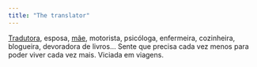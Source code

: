 ```yaml
---
title: "The translator"
---
```

[Tradutora](http://www.pricilafranz.com), esposa, [mãe](http://www.mentesabsorventes.com), motorista, psicóloga, enfermeira, cozinheira, blogueira, devoradora de livros… Sente que precisa cada vez menos para poder viver cada vez mais. Viciada em viagens.
